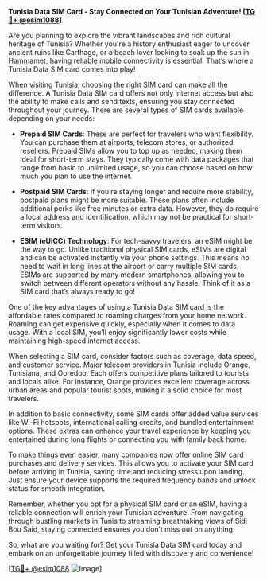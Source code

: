 **Tunisia Data SIM Card - Stay Connected on Your Tunisian Adventure! [[TG💪+ @esim1088](https://t.me/s/esim1088)]**

Are you planning to explore the vibrant landscapes and rich cultural heritage of Tunisia? Whether you're a history enthusiast eager to uncover ancient ruins like Carthage, or a beach lover looking to soak up the sun in Hammamet, having reliable mobile connectivity is essential. That’s where a Tunisia Data SIM card comes into play!

When visiting Tunisia, choosing the right SIM card can make all the difference. A Tunisia Data SIM card offers not only internet access but also the ability to make calls and send texts, ensuring you stay connected throughout your journey. There are several types of SIM cards available depending on your needs:

- **Prepaid SIM Cards**: These are perfect for travelers who want flexibility. You can purchase them at airports, telecom stores, or authorized resellers. Prepaid SIMs allow you to top up as needed, making them ideal for short-term stays. They typically come with data packages that range from basic to unlimited usage, so you can choose based on how much you plan to use the internet.

- **Postpaid SIM Cards**: If you’re staying longer and require more stability, postpaid plans might be more suitable. These plans often include additional perks like free minutes or extra data. However, they do require a local address and identification, which may not be practical for short-term visitors.

- **ESIM (eUICC) Technology**: For tech-savvy travelers, an eSIM might be the way to go. Unlike traditional physical SIM cards, eSIMs are digital and can be activated instantly via your phone settings. This means no need to wait in long lines at the airport or carry multiple SIM cards. ESIMs are supported by many modern smartphones, allowing you to switch between different operators without any hassle. Think of it as a SIM card that’s always ready to go!

One of the key advantages of using a Tunisia Data SIM card is the affordable rates compared to roaming charges from your home network. Roaming can get expensive quickly, especially when it comes to data usage. With a local SIM, you’ll enjoy significantly lower costs while maintaining high-speed internet access.

When selecting a SIM card, consider factors such as coverage, data speed, and customer service. Major telecom providers in Tunisia include Orange, Tunisiana, and Ooredoo. Each offers competitive plans tailored to tourists and locals alike. For instance, Orange provides excellent coverage across urban areas and popular tourist spots, making it a solid choice for most travelers.

In addition to basic connectivity, some SIM cards offer added value services like Wi-Fi hotspots, international calling credits, and bundled entertainment options. These extras can enhance your travel experience by keeping you entertained during long flights or connecting you with family back home.

To make things even easier, many companies now offer online SIM card purchases and delivery services. This allows you to activate your SIM card before arriving in Tunisia, saving time and reducing stress upon landing. Just ensure your device supports the required frequency bands and unlock status for smooth integration.

Remember, whether you opt for a physical SIM card or an eSIM, having a reliable connection will enrich your Tunisian adventure. From navigating through bustling markets in Tunis to streaming breathtaking views of Sidi Bou Said, staying connected ensures you don’t miss out on anything.

So, what are you waiting for? Get your Tunisia Data SIM card today and embark on an unforgettable journey filled with discovery and convenience! 

[[TG💪+ @esim1088](https://t.me/s/esim1088) ![Image](https://i.postimg.cc/Y0z9fWf4/image.png)]